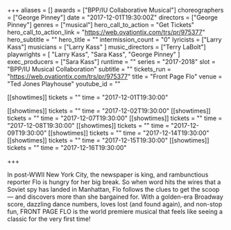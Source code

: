 +++
aliases = []
awards = ["BPP/IU Collaborative Musical"]
choreographers = ["George Pinney"]
date = "2017-12-01T19:30:00Z"
directors = ["George Pinney"]
genres = ["musical"]
hero_call_to_action = "Get Tickets"
hero_call_to_action_link = "https://web.ovationtix.com/trs/pr/975377"
hero_subtitle = ""
hero_title = ""
intermission_count = "0"
lyricists = ["Larry Kass"]
musicians = ["Larry Kass" ]
music_directors = ["Terry LaBolt"]
playwrights = [
  "Larry Kass",
  "Sara Kass",
  "George Pinney"
]
exec_producers = ["Sara Kass"]
runtime = ""
series = "2017-2018"
slot = "BPP/IU Musical Collaboration"
subtitle = ""
tickets_run = "https://web.ovationtix.com/trs/pr/975377"
title = "Front Page Flo"
venue = "Ted Jones Playhouse"
youtube_id = ""

[[showtimes]]
  tickets = ""
  time = "2017-12-01T19:30:00"

[[showtimes]]
  tickets = ""
  time = "2017-12-02T19:30:00"
[[showtimes]]
  tickets = ""
  time = "2017-12-07T19:30:00"
[[showtimes]]
  tickets = ""
  time = "2017-12-08T19:30:00"
[[showtimes]]
  tickets = ""
  time = "2017-12-09T19:30:00"
[[showtimes]]
  tickets = ""
  time = "2017-12-14T19:30:00"
[[showtimes]]
  tickets = ""
  time = "2017-12-15T19:30:00"
[[showtimes]]
  tickets = ""
  time = "2017-12-16T19:30:00"

+++

In post-WWII New York City, the newspaper is king, and rambunctious reporter Flo is hungry for her big break. So when word hits the wires that a Soviet spy has landed in Manhattan, Flo follows the clues to get the scoop — and discovers more than she bargained for. With a golden-era Broadway score, dazzling dance numbers, loves lost (and found again), and non-stop fun, FRONT PAGE FLO is the world premiere musical that feels like seeing a classic for the very first time!

